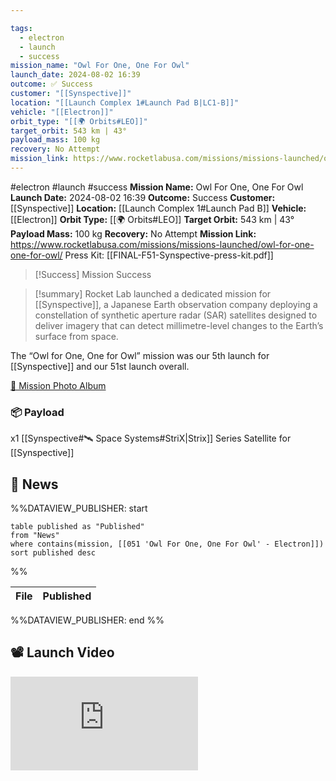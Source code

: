 ```yaml
---

tags:
  - electron
  - launch
  - success
mission_name: "Owl For One, One For Owl"
launch_date: 2024-08-02 16:39
outcome: ✅ Success
customer: "[[Synspective]]"
location: "[[Launch Complex 1#Launch Pad B|LC1-B]]"
vehicle: "[[Electron]]"
orbit_type: "[[🌍 Orbits#LEO]]"
target_orbit: 543 km | 43°
payload_mass: 100 kg
recovery: No Attempt
mission_link: https://www.rocketlabusa.com/missions/missions-launched/owl-for-one-one-for-owl/
---
```


#electron #launch #success
**Mission Name:** Owl For One, One For Owl
**Launch Date:** 2024-08-02 16:39
**Outcome:** Success
**Customer:** [[Synspective]]
**Location:** [[Launch Complex 1#Launch Pad B]]
**Vehicle:** [[Electron]]
**Orbit Type:** [[🌍 Orbits#LEO]]
**Target Orbit:** 543 km | 43°
**Payload Mass:** 100 kg
**Recovery:** No Attempt
**Mission Link:** https://www.rocketlabusa.com/missions/missions-launched/owl-for-one-one-for-owl/
Press Kit: [[FINAL-F51-Synspective-press-kit.pdf]]

>[!Success] Mission Success

>[!summary]
Rocket Lab launched a dedicated mission for [[Synspective]], a Japanese Earth observation company deploying a constellation of synthetic aperture radar (SAR) satellites designed to deliver imagery that can detect millimetre-level changes to the Earth’s surface from space. 
>
The “Owl for One, One for Owl” mission was our 5th launch for [[Synspective]] and our 51st launch overall.
>
[📸 Mission Photo Album](https://www.flickr.com/photos/rocketlab/albums/72177720319229250/)
### 📦 Payload

x1 [[Synspective#🛰️ Space Systems#StriX|Strix]] Series Satellite for [[Synspective]]

## 📰 News
%%DATAVIEW_PUBLISHER: start
```
table published as "Published"
from "News"
where contains(mission, [[051 'Owl For One, One For Owl' - Electron]])
sort published desc
```
%%

| File | Published |
| ---- | --------- |

%%DATAVIEW_PUBLISHER: end %%

## 📽️ Launch Video

<div class="responsive-video">
<iframe src="https://www.youtube.com/embed/ZdikUDvKYmc" title="Rocket Lab&#39;s Electron - Owl For One, One For Owl Mission" frameborder="0" allow="accelerometer; autoplay; clipboard-write; encrypted-media; gyroscope; picture-in-picture; web-share" referrerpolicy="strict-origin-when-cross-origin" allowfullscreen></iframe>     
</div>
